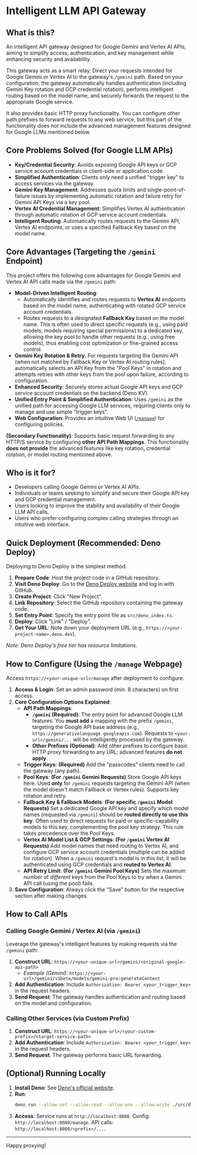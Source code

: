 # Intelligent LLM API Gateway

## What is this?

An intelligent API gateway designed for Google Gemini and Vertex AI APIs, aiming to simplify access, authentication, and key management while enhancing security and availability.

This gateway acts as a smart relay. Direct your requests intended for Google Gemini or Vertex AI to the gateway's `/gemini` path. Based on your configuration, the gateway automatically handles authentication (including Gemini Key rotation and GCP credential rotation), performs intelligent routing based on the model name, and securely forwards the request to the appropriate Google service.

It also provides basic HTTP proxy functionality. You can configure other path prefixes to forward requests to any web service, but this part of the functionality does not include the advanced management features designed for Google LLMs mentioned below.

## Core Problems Solved (for Google LLM APIs)

*   **Key/Credential Security**: Avoids exposing Google API keys or GCP service account credentials in client-side or application code.
*   **Simplified Authentication**: Clients only need a unified "trigger key" to access services via the gateway.
*   **Gemini Key Management**: Addresses quota limits and single-point-of-failure issues by implementing automatic rotation and failure retry for Gemini API Keys via a key pool.
*   **Vertex AI Credential Management**: Simplifies Vertex AI authentication through automatic rotation of GCP service account credentials.
*   **Intelligent Routing**: Automatically routes requests to the Gemini API, Vertex AI endpoints, or uses a specified Fallback Key based on the model name.

## Core Advantages (Targeting the `/gemini` Endpoint)

This project offers the following core advantages for Google Gemini and Vertex AI API calls made via the `/gemini` path:

*   **Model-Driven Intelligent Routing**:
	*   Automatically identifies and routes requests to **Vertex AI** endpoints based on the model name, authenticating with rotated GCP service account credentials.
	*   Routes requests to a designated **Fallback Key** based on the model name. This is often used to direct specific requests (e.g., using paid models, models requiring special permissions) to a dedicated key, allowing the key pool to handle other requests (e.g., using free models), thus enabling cost optimization or fine-grained access control.
*   **Gemini Key Rotation & Retry**: For requests targeting the Gemini API (when not matched by Fallback Key or Vertex AI routing rules), automatically selects an API Key from the "Pool Keys" in rotation and attempts retries with other keys from the pool upon failure, according to configuration.
*   **Enhanced Security**: Securely stores actual Google API keys and GCP service account credentials on the backend (Deno KV).
*   **Unified Entry Point & Simplified Authentication**: Uses `/gemini` as the unified path for accessing Google LLM services, requiring clients only to manage and use simple "trigger keys".
*   **Web Configuration**: Provides an intuitive Web UI ([`/manage`](src/manage.html:1)) for configuring policies.

**(Secondary Functionality)**: Supports basic request forwarding to any HTTP/S service by configuring **other API Path Mappings**. This functionality **does not provide** the advanced features like key rotation, credential rotation, or model routing mentioned above.

## Who is it for?

*   Developers calling Google Gemini or Vertex AI APIs.
*   Individuals or teams seeking to simplify and secure their Google API key and GCP credential management.
*   Users looking to improve the stability and availability of their Google LLM API calls.
*   Users who prefer configuring complex calling strategies through an intuitive web interface.

## Quick Deployment (Recommended: Deno Deploy)

Deploying to Deno Deploy is the simplest method.

1.  **Prepare Code**: Host the project code in a GitHub repository.
2.  **Visit Deno Deploy**: Go to the [Deno Deploy website](https://deno.com/deploy) and log in with GitHub.
3.  **Create Project**: Click "New Project".
4.  **Link Repository**: Select the GitHub repository containing the gateway code.
5.  **Set Entry Point**: Specify the entry point file as `src/deno_index.ts`.
6.  **Deploy**: Click "Link" / "Deploy".
7.  **Get Your URL**: Note down your deployment URL (e.g., `https://<your-project-name>.deno.dev`).

*Note: Deno Deploy's free tier has resource limitations.*

## How to Configure (Using the `/manage` Webpage)

Access `https://<your-unique-url>/manage` after deployment to configure.

1.  **Access & Login**: Set an admin password (min. 8 characters) on first access.
2.  **Core Configuration Options Explained**:
	*   **API Path Mappings**:
		*   **`/gemini` (Required)**: The entry point for advanced Google LLM features. You **must add** a mapping with the prefix `/gemini`, targeting the Google API base address (e.g., `https://generativelanguage.googleapis.com`). Requests to `<your-url>/gemini/...` will be intelligently processed by the gateway.
		*   **Other Prefixes (Optional)**: Add other prefixes to configure basic HTTP proxy forwarding to any URL; advanced features **do not apply**.
	*   **Trigger Keys**: **(Required)** Add the "passcodes" clients need to call the gateway (any path).
	*   **Pool Keys**: **(For `/gemini` Gemini Requests)** Store Google API keys here. Used **only** for `/gemini` requests targeting the Gemini API (when the model doesn't match Fallback or Vertex rules). Supports key rotation and retry.
	*   **Fallback Key & Fallback Models**: **(For specific `/gemini` Model Requests)** Set a dedicated Google API key and specify which model names (requested via `/gemini`) should be **routed directly to use this key**. Often used to direct requests for paid or specific-capability models to this key, complementing the pool key strategy. This rule takes precedence over the Pool Keys.
	*   **Vertex AI Model List & GCP Settings**: **(For `/gemini` Vertex AI Requests)** Add model names that need routing to Vertex AI, and configure GCP service account credentials (multiple can be added for rotation). When a `/gemini` request's model is in this list, it will be authenticated using GCP credentials and **routed to Vertex AI**.
	*   **API Retry Limit**: **(For `/gemini` Gemini Pool Keys)** Sets the maximum number of *different* keys from the Pool Keys to try when a Gemini API call (using the pool) fails.
3.  **Save Configuration**: Always click the "Save" button for the respective section after making changes.

## How to Call APIs

### Calling Google Gemini / Vertex AI (via `/gemini`)

Leverage the gateway's intelligent features by making requests via the `/gemini` path:

1.  **Construct URL**: `https://<your-unique-url>/gemini/<original-google-api-path>`
	*   *Example (Gemini)*: `https://<your-url>/gemini/v1beta/models/gemini-pro:generateContent`
2.  **Add Authentication**: Include `Authorization: Bearer <your_trigger_key>` in the request headers.
3.  **Send Request**: The gateway handles authentication and routing based on the model and configuration.

### Calling Other Services (via Custom Prefix)

1.  **Construct URL**: `https://<your-unique-url>/<your-custom-prefix>/<target-service-path>`
2.  **Add Authentication**: Include `Authorization: Bearer <your_trigger_key>` in the request headers.
3.  **Send Request**: The gateway performs basic URL forwarding.

## (Optional) Running Locally

1.  **Install Deno**: See [Deno's official website](https://deno.land/).
2.  **Run**:
	```bash
	deno run --allow-net --allow-read --allow-env --allow-write ./src/deno_index.ts
	```
3.  **Access**: Service runs at `http://localhost:8080`. Config: `http://localhost:8080/manage`. API calls: `http://localhost:8080/<prefix>/...`.

---

Happy proxying!